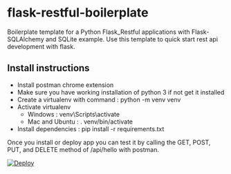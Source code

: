 # flask-restful-boilerplate
Boilerplate template for a Python Flask_Restful applications with Flask-SQLAlchemy and SQLite example.
Use this template to quick start rest api development with flask.

## Install instructions
  - Install postman chrome extension
  - Make sure you have working installation of python 3 if not get it installed
  - Create a virtualenv with command : python -m venv venv
  - Activate virtualenv
    - Windows : venv\Scripts\activate
    - Mac and Ubuntu : . venv/bin/activate
  - Install dependencies : pip install -r requirements.txt


Once you install or deploy app you can test it by calling the GET, POST, PUT, and DELETE method of /api/hello with postman.

[![Deploy](https://www.herokucdn.com/deploy/button.svg)](https://heroku.com/deploy)

